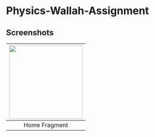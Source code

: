 # Physics-Wallah-Assignment
## Screenshots
| <img src="https://user-images.githubusercontent.com/52007943/117245061-ca0a6a00-ae57-11eb-88a9-60372f50d5a0.png" width="200" /> |
|:---:|
|Home Fragment| 

